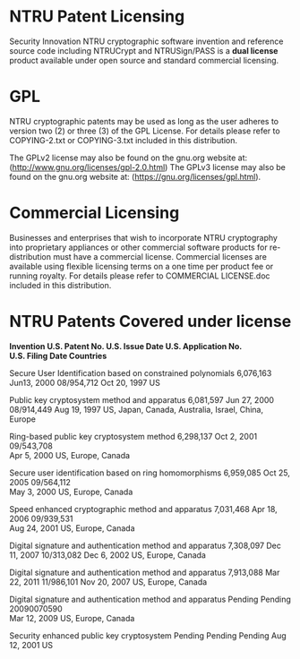 NTRU Patent Licensing
=======================
Security Innovation NTRU cryptographic software invention and reference source code including NTRUCrypt and NTRUSign/PASS is a **dual license** product available under open source and standard commercial licensing. 

GPL
===========
NTRU cryptographic patents may be used  as long as the user adheres to version two (2) or three (3) of the GPL License. For  details please refer to COPYING-2.txt or COPYING-3.txt included in this distribution. 

The GPLv2 license may also be found on the gnu.org website at: (http://www.gnu.org/licenses/gpl-2.0.html)
The GPLv3 license may also be found on the gnu.org website at: (https://gnu.org/licenses/gpl.html).

Commercial Licensing
====================
Businesses and enterprises that wish to incorporate NTRU cryptography into proprietary appliances or other commercial software products for re-distribution must have a commercial license. Commercial licenses are available using flexible licensing terms on a one time per product fee or running royalty.  For details please refer to COMMERCIAL LICENSE.doc included in this distribution.

NTRU Patents Covered under license
===================================
**Invention	U.S. Patent No.	U.S. Issue Date	U.S. Application No.	
U.S. Filing Date	Countries**

Secure User Identification based on constrained polynomials	6,076,163	
Jun13, 2000	08/954,712	Oct 20, 1997	US

Public key cryptosystem method and apparatus	6,081,597	Jun 27, 2000 08/914,449	
Aug 19, 1997	US, Japan, Canada, Australia, Israel, China, Europe

Ring-based public key cryptosystem method	6,298,137	Oct 2, 2001	09/543,708	
Apr 5, 2000	US, Europe, Canada

Secure user identification based on ring homomorphisms 6,959,085 Oct 25, 2005 09/564,112	
May 3, 2000	US, Europe, Canada

Speed enhanced cryptographic method and apparatus 7,031,468 Apr 18, 2006	09/939,531	
Aug 24, 2001	US, Europe, Canada

Digital signature and authentication method and apparatus 7,308,097 Dec 11, 2007 10/313,082	
Dec 6, 2002	US, Europe, Canada

Digital signature and authentication method and apparatus 7,913,088 Mar 22, 2011 11/986,101	
Nov 20, 2007	US, Europe, Canada

Digital signature and authentication method and apparatus Pending Pending 20090070590	
Mar 12, 2009	US, Europe, Canada

Security enhanced public key cryptosystem Pending Pending Pending Aug 12, 2001	US
